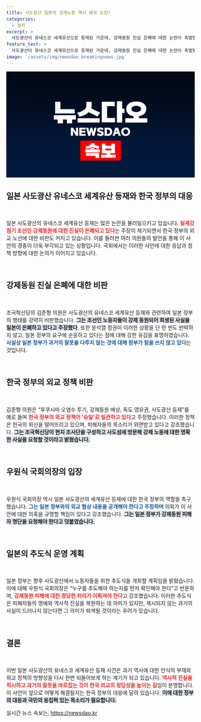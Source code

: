 ```yaml
---
title: 사도광산 일본의 강제노동 역사 왜곡 논란!
categories:
  - 정치
excerpt: >
  사도광산이 유네스코 세계유산으로 등재된 가운데, 강제동원 진실 은폐에 대한 논란이 촉발됐다. 우원식 의원과 김준형 의원이 정부의 외교 대응을 강하게 비판하며, 진실을 규명할 현지 조사단을 구성할 예정이다. 이 과정에서 한국 정부의 투명한 협상 내용을 공개해야 한다는 목소리도 높아지고 있다.
feature_text: >
  사도광산이 유네스코 세계유산으로 등재된 가운데, 강제동원 진실 은폐에 대한 논란이 촉발됐다. 우원식 의원과 김준형 의원이 정부의 외교 대응을 강하게 비판하며, 진실을 규명할 현지 조사단을 구성할 예정이다. 이 과정에서 한국 정부의 투명한 협상 내용을 공개해야 한다는 목소리도 높아지고 있다.
image: '/assets/img/newsdao_breakingnews.jpg'
---
```


<p><img src="/assets/img/newsdao_breakingnews.jpg" alt="implanttips 속보" /></p>

<h2 data-ke-size="size26">일본 사도광산 유네스코 세계유산 등재와 한국 정부의 대응</h2>

<p data-ke-size="size16">&nbsp;</p>

<p>일본 사도광산의 유네스코 세계유산 등재는 많은 논란을 불러일으키고 있습니다. <b><span style="color: #ee2323;">일제강점기 조선인 강제동원에 대한 진실이 은폐되고 있다</span></b>는 주장이 제기되면서 한국 정부의 외교 노선에 대한 비판도 커지고 있습니다. 이를 둘러싼 여러 의원들의 발언을 통해 이 사안의 경중이 더욱 부각되고 있는 상황입니다. 국회에서는 이러한 사안에 대한 응답과 정책 방향에 대한 논의가 이어지고 있습니다.</p>

<p data-ke-size="size16">&nbsp;</p>

<h2 data-ke-size="size26">강제동원 진실 은폐에 대한 비판</h2>

<p data-ke-size="size16">&nbsp;</p>

<p>조국혁신당의 김준형 의원은 사도광산의 유네스코 세계유산 등재와 관련하여 일본 정부의 행태를 강력히 비판했습니다. <b><span style="background-color: #21538527;">그는 조선인 노동자들이 강제 동원되어 희생된 사실을 일본이 은폐하고 있다고 주장했다</span></b>. 또한 윤석열 정권이 이러한 상황을 단 한 번도 반박하지 않고, 일본 정부의 요구에 순응하고 있다는 점에 대해 강한 유감을 표명하였습니다. <b><span style="color: #1a5490;">사실상 일본 정부가 과거의 잘못을 다루지 않는 것에 대해 정부가 힘을 쓰지 않고 있다</span></b>는 것입니다.</p>

<p data-ke-size="size16">&nbsp;</p>

<h2 data-ke-size="size26">한국 정부의 외교 정책 비판</h2>

<p data-ke-size="size16">&nbsp;</p>

<p>김준형 의원은 “후쿠시마 오염수 투기, 강제동원 배상, 독도 영유권, 사도광산 등재”를 예로 들며 <b><span style="color: #ee2323;">한국 정부의 외교 정책이 '숭일'로 일관하고 있다</span></b>고 주장했습니다. 이러한 정책은 한국의 위신을 떨어뜨리고 있으며, 피해자들의 목소리가 외면받고 있다고 강조했습니다. <b><span style="background-color: #21538527;">그는 조국혁신당이 현지 조사단을 구성하고 사도섬에 방문해 강제 노동에 대한 명확한 사실을 요청할 것이라고 밝혔습니다.</span></b></p>

<p data-ke-size="size16">&nbsp;</p>

<h2 data-ke-size="size26">우원식 국회의장의 입장</h2>

<p data-ke-size="size16">&nbsp;</p>

<p>우원식 국회의장 역시 일본 사도광산의 세계유산 등재에 대한 한국 정부의 역할을 촉구했습니다. <b><span style="color: #1a5490;">그는 일본 정부와의 외교 협상 내용을 공개해야 한다고 주장하며 </span></b>의회가 이 사안에 대한 의혹을 규명할 책임이 있다고 강조했습니다. <b><span style="background-color: #21538527;">그는 일본 정부가 강제동원 피해자 명단을 요청해야 한다고 덧붙였습니다.</span></b></p>

<p data-ke-size="size16">&nbsp;</p>

<h2 data-ke-size="size26">일본의 추도식 운영 계획</h2>

<p data-ke-size="size16">&nbsp;</p>

<p>일본 정부는 향후 사도광산에서 노동자들을 위한 추도식을 개최할 계획임을 밝혔습니다. 이에 대해 우원식 국회의장은 “누구를 추도해야 하는지를 먼저 확인해야 한다”고 반문하며, <b><span style="color: #ee2323;">강제동원 피해에 대한 정당한 처리가 이뤄져야 한다</span></b>고 강조했습니다. 이러한 추도식은 피해자들의 명예와 역사적 진실을 복원하는 데 의미가 있지만, 제시되지 않는 과거의 사실이 드러나지 않는다면 그 의미가 퇴색될 것이라는 우려가 있습니다.</p>

<p data-ke-size="size16">&nbsp;</p>

<h2 data-ke-size="size26">결론</h2>

<p data-ke-size="size16">&nbsp;</p>

<p>이번 일본 사도광산의 유네스코 세계유산 등재 사건은 과거 역사에 대한 인식의 부재와 외교 정책의 방향성을 다시 한번 되돌아보게 하는 계기가 되고 있습니다. <b><span style="color: #ee2323;">역사적 진실을 직시하고 과거의 잘못을 바로잡는 것이 한국 외교의 정당성을 높이는 길</span></b>임이 분명합니다. 이 사안이 앞으로 어떻게 해결될지는 한국 정부의 대응에 달려 있습니다. <b><span style="background-color: #21538527;">이에 대한 정부의 대응과 국민의 응집력 있는 목소리가 필요합니다.</span></b></p>
실시간 뉴스 속보는, <a href="https://newsdao.kr" rel="dofollow">https://newsdao.kr</a>


